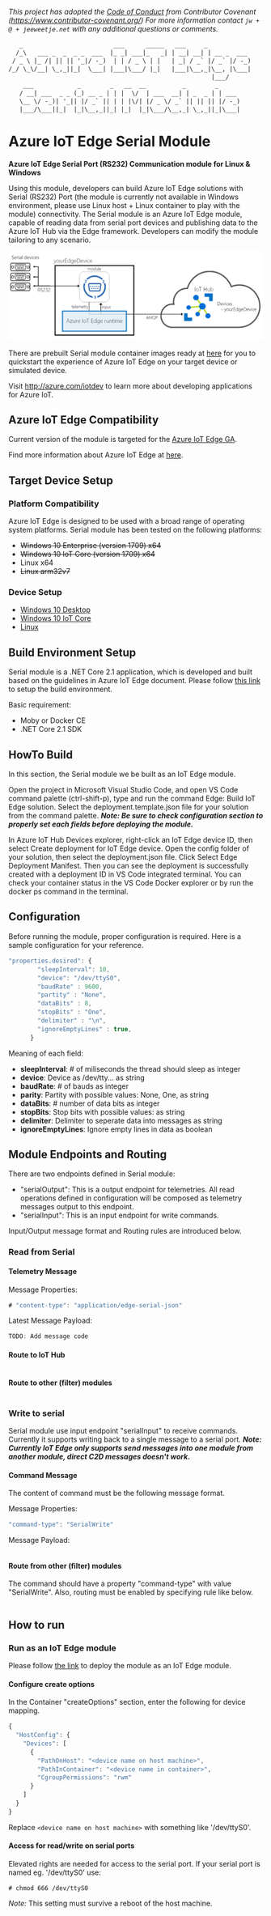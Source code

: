 *This project has adopted the [Code of Conduct](CODE_OF_CONDUCT.md) from Contributor Covenant (https://www.contributor-covenant.org/) For more information contact ```jw + @ + jeeweetje.net``` with any additional questions or comments.*

```
   _                         ___      _____   ___     _              
  /_\   ___ _  _  _ _  ___  |_ _| ___|_   _| | __| __| | __ _  ___  
 / _ \ |_ /| || || '_|/ -_)  | | / _ \ | |   | _| / _` |/ _` |/ -_) 
/_/ \_\/__| \_,_||_|  \___| |___|\___/ |_|   |___|\__,_|\__, |\___| 
                                                        |___/ 
    ___            _        _   __  __          _        _
   / __| ___  _ _ (_) __ _ | | |  \/  | ___  __| | _  _ | | ___ 
   \__ \/ -_)| '_|| |/ _` || | | |\/| |/ _ \/ _` || || || |/ -_)  
   |___/\___||_|  |_|\__,_||_| |_|  |_|\___/\__,_| \_,_||_|\___| 
```

# Azure IoT Edge Serial Module
**Azure IoT Edge Serial Port (RS232) Communication module for Linux & Windows**

Using this module, developers can build Azure IoT Edge solutions with Serial (RS232) Port (the module is currently not available in Windows environment, please use Linux host + Linux container to play with the module) connectivity. The Serial module is an Azure IoT Edge module, capable of reading data from serial port devices and publishing data to the Azure IoT Hub via the Edge framework. Developers can modify the module tailoring to any scenario.

![Azure IoT Edge Serial Module Architecture](docs/images/architecture-with-logo.png)

There are prebuilt Serial module container images ready at [here]() for you to quickstart the experience of Azure IoT Edge on your target device or simulated device.

Visit http://azure.com/iotdev to learn more about developing applications for Azure IoT.

## Azure IoT Edge Compatibility
Current version of the module is targeted for the [Azure IoT Edge GA](https://azure.microsoft.com/en-us/blog/azure-iot-edge-generally-available-for-enterprise-grade-scaled-deployments/).

Find more information about Azure IoT Edge at [here](https://docs.microsoft.com/en-us/azure/iot-edge/how-iot-edge-works).

## Target Device Setup
### Platform Compatibility
Azure IoT Edge is designed to be used with a broad range of operating system platforms. Serial module has been tested on the following platforms:

- ~~Windows 10 Enterprise (version 1709) x64~~
- ~~Windows 10 IoT Core (version 1709) x64~~
- Linux x64
- ~~Linux arm32v7~~

### Device Setup
- [Windows 10 Desktop](https://docs.microsoft.com/en-us/azure/iot-edge/quickstart)
- [Windows 10 IoT Core](https://docs.microsoft.com/en-us/azure/iot-edge/how-to-install-iot-core)
- [Linux](https://docs.microsoft.com/en-us/azure/iot-edge/quickstart-linux)

## Build Environment Setup
Serial module is a .NET Core 2.1 application, which is developed and built based on the guidelines in Azure IoT Edge document. Please follow [this link](https://docs.microsoft.com/en-us/azure/iot-edge/tutorial-csharp-module) to setup the build environment.

Basic requirement:

- Moby or Docker CE
- .NET Core 2.1 SDK

## HowTo Build
In this section, the Serial module we be built as an IoT Edge module.

Open the project in Microsoft Visual Studio Code, and open VS Code command palette (ctrl-shift-p), type and run the command Edge: Build IoT Edge solution. Select the deployment.template.json file for your solution from the command palette.
__*Note: Be sure to check configuration section to properly set each fields before deploying the module.*__

In Azure IoT Hub Devices explorer, right-click an IoT Edge device ID, then select Create deployment for IoT Edge device. Open the config folder of your solution, then select the deployment.json file. Click Select Edge Deployment Manifest. Then you can see the deployment is successfully created with a deployment ID in VS Code integrated terminal. You can check your container status in the VS Code Docker explorer or by run the docker ps command in the terminal.

## Configuration
Before running the module, proper configuration is required. Here is a sample configuration for your reference.

```javascript
"properties.desired": {
        "sleepInterval": 10,
        "device": "/dev/ttyS0",
        "baudRate" : 9600,
        "partity" : "None",
        "dataBits" : 8,
        "stopBits" : "One",
        "delimiter" : "\n",
        "ignoreEmptyLines" : true,
      }
```

Meaning of each field:

- **sleepInterval**: # of miliseconds the thread should sleep as integer
- **device**: Device as /dev/tty... as string
- **baudRate**: # of bauds as integer
- **parity**: Partity with possible values: None, One, as string
- **dataBits**: # number of data bits as integer
- **stopBits**: Stop bits with possible values: as string
- **delimiter**: Delimiter to seperate data into messages as string
- **ignoreEmptyLines**: Ignore empty lines in data as boolean

## Module Endpoints and Routing
There are two endpoints defined in Serial module:

- "serialOutput": This is a output endpoint for telemetries. All read operations defined in configuration will be composed as telemetry messages output to this endpoint.
- "serialInput": This is an input endpoint for write commands.

Input/Output message format and Routing rules are introduced below.

### Read from Serial

#### Telemetry Message
Message Properties:

```javascript
# "content-type": "application/edge-serial-json"
```

Latest Message Payload:

```javascript
TODO: Add message code
```

#### Route to IoT Hub
```javascript

```

#### Route to other (filter) modules
```javascript

```

### Write to serial
Serial module use input endpoint "serialInput" to receive commands. Currently it supports writing back to a single message to a serial port.
__*Note: Currently IoT Edge only supports send messages into one module from another module, direct C2D messages doesn't work.*__

#### Command Message
The content of command must be the following message format.

Message Properties:

```javascript
"command-type": "SerialWrite"
```
Message Payload:

```javascript

```

#### Route from other (filter) modules
The command should have a property "command-type" with value "SerialWrite". Also, routing must be enabled by specifying rule like below.

```javascript

```

## How to run

### Run as an IoT Edge module
Please follow [the link](https://docs.microsoft.com/en-us/azure/iot-edge/tutorial-csharp-module) to deploy the module as an IoT Edge module.

#### Configure create options
In the Container "createOptions" section, enter the following for device mapping.

```javascript
{
  "HostConfig": {
    "Devices": [
      {
        "PathOnHost": "<device name on host machine>",
        "PathInContainer": "<device name in container>",
        "CgroupPermissions": "rwm"
      }
    ]
  }
}
```
Replace ```<device name on host machine>``` with something like '/dev/ttyS0'.

#### Access for read/write on serial ports 

Elevated rights are needed for access to the serial port. If your serial port is named eg. '/dev/ttyS0' use:

```
# chmod 666 /dev/ttyS0
```

*Note:* This setting must survive a reboot of the host machine.